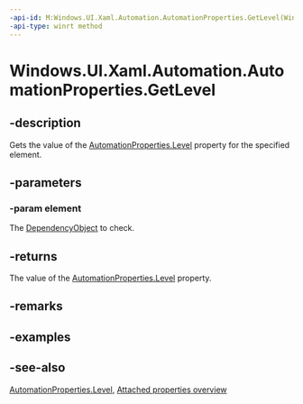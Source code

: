 ```yaml
---
-api-id: M:Windows.UI.Xaml.Automation.AutomationProperties.GetLevel(Windows.UI.Xaml.DependencyObject)
-api-type: winrt method
---
```


<!-- Method syntax
public int GetLevel(Windows.UI.Xaml.DependencyObject element)
-->

# Windows.UI.Xaml.Automation.AutomationProperties.GetLevel

## -description

Gets the value of the [AutomationProperties.Level](automationproperties_level.md) property for the specified element.



## -parameters

### -param element

The [DependencyObject](../windows.ui.xaml/dependencyobject.md) to check.

## -returns

The value of the [AutomationProperties.Level](automationproperties_level.md) property.

## -remarks

## -examples

## -see-also

[AutomationProperties.Level](automationproperties_level.md), [Attached properties overview](/windows/uwp/xaml-platform/attached-properties-overview)

